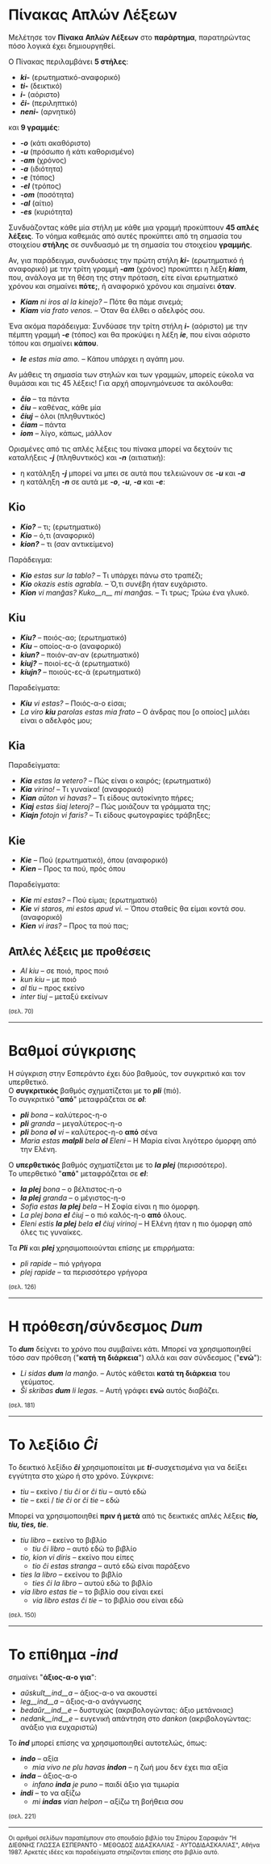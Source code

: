 # __Πίνακας Απλών Λέξεων__ 

Μελέτησε τον __Πίνακα__ __Απλών Λέξεων__ στο __παράρτημα__, παρατηρώντας πόσο λογικά έχει δημιουργηθεί.  

Ο Πίνακας περιλαμβάνει __5 στήλες__:
- *__ki-__* (ερωτηματικό-αναφορικό)
- *__ti-__* (δεικτικό)
- *__i-__* (αόριστο)
- *__ĉi-__* (περιληπτικό)
- *__neni-__* (αρνητικό)

και __9 γραμμές__:  
- *__-o__* (κάτι ακαθόριστο)  
- *__-u__* (πρόσωπο ή κάτι καθορισμένο)  
- *__-am__* (χρόνος)  
- *__-a__* (ιδιότητα)  
- *__-e__* (τόπος)  
- *__-el__* (τρόπος)  
- *__-om__* (ποσότητα)  
- *__-al__* (αίτιο)  
- *__-es__* (κυριότητα)  

Συνδυάζοντας κάθε μία στήλη με κάθε μια γραμμή προκύπτουν __45 απλές λέξεις__. Το νόημα καθεμιάς από αυτές προκύπτει από τη σημασία του στοιχείου __στήλης__ σε συνδυασμό με τη σημασία του στοιχείου __γραμμής__.  

Αν, για παράδειγμα, συνδυάσεις την πρώτη στήλη *__ki-__* (ερωτηματικό ή αναφορικό) με την τρίτη γραμμή *__-am__* (χρόνος) προκύπτει η λέξη *__kiam__*, που, ανάλογα με τη θέση της στην πρόταση, είτε είναι ερωτηματικό χρόνου και σημαίνει __πότε;__, ή αναφορικό χρόνου και σημαίνει __όταν__.  

- *__Kiam__ ni iros al la kinejo?* – Πότε θα πάμε σινεμά;
- *__Kiam__ via frato venos.* – Όταν θα έλθει ο αδελφός σου.
  
Ένα ακόμα παράδειγμα: Συνδύασε την τρίτη στήλη *__i-__* (αόριστο) με την πέμπτη γραμμή *__-e__* (τόπος) και θα προκύψει η λέξη *__ie__*, που είναι αόριστο τόπου και σημαίνει __κάπου__.

- *__Ie__ estas mia amo.* – Κάπου υπάρχει η αγάπη μου.

Αν μάθεις τη σημασία των στηλών και των γραμμών, μπορείς εύκολα να θυμάσαι και τις 45 λέξεις! Για αρχή απομνημόνευσε τα ακόλουθα:

- *__ĉio__*  – τα πάντα
- *__ĉiu__*  – καθένας, κάθε μία
- *__ĉiuj__*  – όλοι (πληθυντικός)
- *__ĉiam__* – πάντα
- *__iom__* – λίγο, κάπως, μάλλον

Ορισμένες από τις απλές λέξεις του πίνακα μπορεί να δεχτούν τις καταλήξεις *__-j__* (πληθυντικός) και *__-n__* (αιτιατική):

- η κατάληξη *__-j__* μπορεί να μπει σε αυτά που τελειώνουν σε *__-u__* και *__-a__*
- η κατάληξη *__-n__* σε αυτά με *__-o__*, *__-u__*, *__-a__* και *__-e__*:
  
## __Kio__ 

- *__Kio?__* – τι; (ερωτηματικό)
- *__Kio__* – ό,τι (αναφορικό)
- *__kion?__* – τι (σαν αντικείμενο)

Παράδειγμα: 

- *__Kio__ estas sur la tablo?* – Τι υπάρχει πάνω στο τραπέζι;
- *__Kio__ okazis estis agrabla.* – Ό,τι συνέβη ήταν ευχάριστο.
- *__Kion__ vi manĝas? Kuko__n__ mi manĝas.* – Τι τρως; Τρώω ένα γλυκό.
  
## __Kiu__  
  
- *__Kiu?__* – ποιός-αο; (ερωτηματικό)
- *__Kiu__* – οποίος-α-ο (αναφορικό)
- *__kiun?__* – ποιόν-αν-αν (ερωτηματικό)
- *__kiuj?__* – ποιοί-ες-ά (ερωτηματικό)
- *__kiujn?__* – ποιούς-ες-ά (ερωτηματικό)

Παραδείγματα:

- *__Kiu__ vi estas?* – Ποιός-α-ο είσαι;
- *La viro __kiu__ parolas estas mia frato* – Ο άνδρας που [ο οποίος] μιλάει είναι ο αδελφός μου;
  
## __Kia__

Παραδείγματα:

- *__Kia__ estas la vetero?* – Πώς είναι ο καιρός; (ερωτηματικό)
- *__Kia__ virino!* – Τι γυναίκα! (αναφορικό)
- *__Kian__ aŭton vi havas?* – Τι είδους αυτοκίνητο πήρες;
- *__Kiaj__ estas ŝiaj leteroj?* – Πώς μοιάζουν τα γράμματα της;
- *__Kiajn__ fotojn vi faris?* – Τι είδους φωτογραφίες τράβηξες;
  
## __Kie__

- *__Kie__* – Πού (ερωτηματικό), όπου (αναφορικό)
- *__Kien__* – Προς τα πού, πρός όπου

Παραδείγματα:

- *__Kie__ mi estas?* – Πού είμαι; (ερωτηματικό)
- *__Kie__ vi staros, mi estos apud vi.* – Όπου σταθείς θα είμαι κοντά σου. (αναφορικό)
- *__Kien__ vi iras?* – Προς τα πού πας;  
  

## Απλές λέξεις με προθέσεις
  
- *Al kiu* – σε ποιό, προς ποιό
- *kun kiu* – με ποιό
- *al tiu* – προς εκείνο
- *inter tiuj* – μεταξύ εκείνων
  
<sub>(σελ. 70)</sub>
  
---  
  
# __Βαθμοί σύγκρισης__  
  
Η σύγκριση στην Εσπεράντο έχει δύο βαθμούς, τον συγκριτικό και τον υπερθετικό.  
Ο __συγκριτικός__ βαθμός σχηματίζεται με το *__pli__* (πιό).  
Το συγκριτικό "__από__" μεταφράζεται σε *__ol__*:  
  
- *__pli__ bona* – καλύτερος-η-ο
- *__pli__ granda* – μεγαλύτερος-η-ο
- *__pli__ bona __ol__ vi* – καλύτερος-η-ο __από__ σένα
- *Maria estas __malpli__ bela __ol__ Eleni* – Η Μαρία είναι λιγότερο όμορφη από την Ελένη.  
  
Ο __υπερθετικός__ βαθμός σχηματίζεται με το *__la plej__* (περισσότερο).  
Το υπερθετικό "__από__" μεταφράζεται σε *__el__*:  
  
- *__la plej__ bona* – ο βέλτιστος-η-ο
- *__la plej__ granda* – ο μέγιστος-η-ο
- *Sofia estas __la plej__ bela* – Η Σοφία είναι η πιο όμορφη.
- *La plej bona __el__ ĉiuj* – ο πιό καλός-η-ο __από__ όλους.
- *Eleni estis __la plej__ bela __el__ ĉiuj virinoj* – Η Ελένη ήταν η πιο όμορφη από όλες τις γυναίκες.  
    
Τα *__Pli__* και *__plej__* χρησιμοποιούνται επίσης με επιρρήματα:  
  
- *pli rapide* – πιό γρήγορα
- *plej rapide* – τα περισσότερο γρήγορα
  
<sub>(σελ. 126)</sub>

---

# Η πρόθεση/σύνδεσμος *__Dum__*  
  
Το *__dum__* δείχνει το χρόνο που συμβαίνει κάτι. Μπορεί να χρησιμοποιηθεί τόσο σαν πρόθεση ("__κατή τη διάρκεια__") αλλά και σαν σύνδεσμος ("__ενώ__"):  
  
- *Li sidas __dum__ la manĝo.* – Αυτός κάθεται __κατά τη διάρκεια__ του γεύματος.
- *Ŝi skribas __dum__ li legas.* – Αυτή γράφει __ενώ__ αυτός διαβάζει.
  
<sub>(σελ. 181)</sub>

---

# Το λεξίδιο *__Ĉi__*  
  
Το δεικτικό λεξίδιο *__ĉi__* χρησιμοποιείται με *__ti__*-συσχετισμένα για να δείξει εγγύτητα στο χώρο ή στο χρόνο. Σύγκρινε:  
  
- *tiu* – εκείνο / *tiu ĉi* or *ĉi tiu* – αυτό εδώ
- *tie* – εκεί / *tie ĉi* or *ĉi tie* – εδώ
  
Μπορεί να χρησιμοποιηθεί __πριν ή μετά__ από τις δεικτικές απλές λέξεις *__tio, tiu, ties, tie__*.  
  
- *tiu libro* – εκείνο το βιβλίο
  - *tiu ĉi libro* – αυτό εδώ το βιβλίο
- *tio, kion vi diris* – εκείνο που είπες
  - *tio ĉi estas stranga* – αυτό εδώ είναι παράξενο
- *ties la libro* – εκείνου το βιβλίο
  - *ties ĉi la libro* – αυτού εδώ το βιβλίο
- *via libro estas tie* – το βιβλίο σου είναι εκεί
  - *via libro estas ĉi tie* – το βιβλίο σου είναι εδώ
   
<sub>(σελ. 150)</sub>

---
  
# Το επίθημα *__-ind__*  
  
σημαίνει "__άξιος-α-ο για__":  
  
- *aŭskult__ind__a* – άξιος-α-ο να ακουστεί
- *leg__ind__a* – άξιος-α-ο ανάγνωσης
- *bedaŭr__ind__e* – δυστυχώς (ακριβολογώντας: άξιο μετάνοιας)
- *nedank__ind__e* – ευγενική απάντηση στο *dankon* (ακριβολογώντας: ανάξιο για ευχαριστώ)
  
Το *__ind__* μπορεί επίσης να χρησιμοποιηθεί αυτοτελώς, όπως:  
  
- *__indo__* – αξία
  - *mia vivo ne plu havas __indon__* – η ζωή μου δεν έχει πια αξία
- *__inda__* – άξιος-α-ο
  - *infano __inda__ je puno* – παιδί άξιο για τιμωρία
- *__indi__* – το να αξίζω
  - *mi __indas__ vian helpon* – αξίζω τη βοήθεια σου
  
<sub>(σελ. 221)</sub>

---

<sub>Οι αριθμοί σελίδων παραπέμπουν στο σπουδαίο βιβλίο του Σπύρου Σαραφιάν "Η ΔΙΕΘΝΗΣ ΓΛΩΣΣΑ ΕΣΠΕΡΑΝΤΟ - ΜΕΘΟΔΟΣ ΔΙΔΑΣΚΑΛΙΑΣ - ΑΥΤΟΔΙΔΑΣΚΑΛΙΑΣ", Αθήνα 1987. Αρκετές ιδέες και παραδείγματα στηρίζονται επίσης στο βιβλίο αυτό.</sub> 
